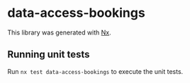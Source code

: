 # data-access-bookings

This library was generated with [Nx](https://nx.dev).

## Running unit tests

Run `nx test data-access-bookings` to execute the unit tests.

